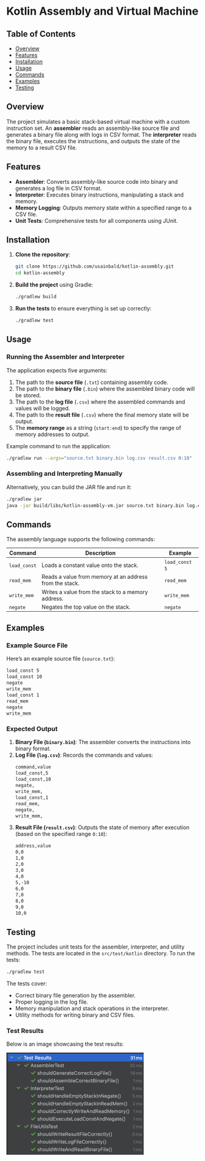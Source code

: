 # Kotlin Assembly and Virtual Machine

## Table of Contents
- [Overview](#overview)
- [Features](#features)
- [Installation](#installation)
- [Usage](#usage)
- [Commands](#commands)
- [Examples](#examples)
- [Testing](#testing)

## Overview
The project simulates a basic stack-based virtual machine with a custom instruction set. An **assembler** reads an assembly-like source file and generates a binary file along with logs in CSV format. The **interpreter** reads the binary file, executes the instructions, and outputs the state of the memory to a result CSV file.

## Features
- **Assembler**: Converts assembly-like source code into binary and generates a log file in CSV format.
- **Interpreter**: Executes binary instructions, manipulating a stack and memory.
- **Memory Logging**: Outputs memory state within a specified range to a CSV file.
- **Unit Tests**: Comprehensive tests for all components using JUnit.

## Installation

1. **Clone the repository**:
   ```bash
   git clone https://github.com/usainbald/kotlin-assembly.git
   cd kotlin-assembly
   ```

2. **Build the project** using Gradle:
   ```bash
   ./gradlew build
   ```

3. **Run the tests** to ensure everything is set up correctly:
   ```bash
   ./gradlew test
   ```

## Usage

### Running the Assembler and Interpreter
The application expects five arguments:
1. The path to the **source file** (`.txt`) containing assembly code.
2. The path to the **binary file** (`.bin`) where the assembled binary code will be stored.
3. The path to the **log file** (`.csv`) where the assembled commands and values will be logged.
4. The path to the **result file** (`.csv`) where the final memory state will be output.
5. The **memory range** as a string (`start:end`) to specify the range of memory addresses to output.

Example command to run the application:
```bash
./gradlew run --args="source.txt binary.bin log.csv result.csv 0:10"
```

### Assembling and Interpreting Manually
Alternatively, you can build the JAR file and run it:
```bash
./gradlew jar
java -jar build/libs/kotlin-assembly-vm.jar source.txt binary.bin log.csv result.csv 0:10
```

## Commands

The assembly language supports the following commands:

| Command       | Description                                               | Example                |
|---------------|-----------------------------------------------------------|------------------------|
| `load_const`  | Loads a constant value onto the stack.                    | `load_const 5`         |
| `read_mem`    | Reads a value from memory at an address from the stack.   | `read_mem`             |
| `write_mem`   | Writes a value from the stack to a memory address.        | `write_mem`            |
| `negate`      | Negates the top value on the stack.                       | `negate`               |

## Examples

### Example Source File
Here’s an example source file (`source.txt`):

```
load_const 5
load_const 10
negate
write_mem
load_const 1
read_mem
negate
write_mem
```

### Expected Output

1. **Binary File (`binary.bin`)**: The assembler converts the instructions into binary format.
2. **Log File (`log.csv`)**: Records the commands and values:
   ```
   command,value
   load_const,5
   load_const,10
   negate,
   write_mem,
   load_const,1
   read_mem,
   negate,
   write_mem,
   ```
3. **Result File (`result.csv`)**: Outputs the state of memory after execution (based on the specified range `0:10`):
   ```
   address,value
   0,0
   1,0
   2,0
   3,0
   4,0
   5,-10
   6,0
   7,0
   8,0
   9,0
   10,0
   ```

## Testing
The project includes unit tests for the assembler, interpreter, and utility methods. The tests are located in the `src/test/kotlin` directory. To run the tests:

```bash
./gradlew test
```

The tests cover:
- Correct binary file generation by the assembler.
- Proper logging in the log file.
- Memory manipulation and stack operations in the interpreter.
- Utility methods for writing binary and CSV files.

### Test Results

Below is an image showcasing the test results:

![Test Results](img.png)